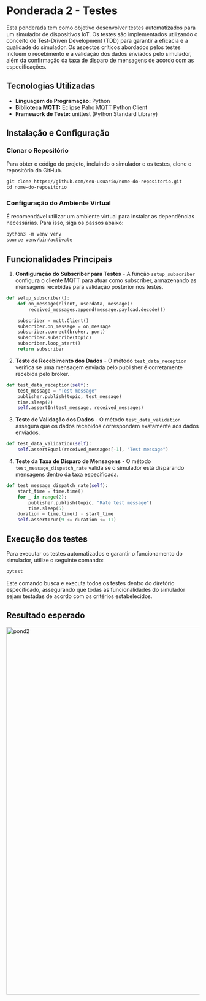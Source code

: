 # Ponderada 2 - Testes

Esta ponderada tem como objetivo desenvolver testes automatizados para um simulador de dispositivos IoT. Os testes são implementados utilizando o conceito de Test-Driven Development (TDD) para garantir a eficácia e a qualidade do simulador. Os aspectos críticos abordados pelos testes incluem o recebimento e a validação dos dados enviados pelo simulador, além da confirmação da taxa de disparo de mensagens de acordo com as especificações.

## Tecnologias Utilizadas

- **Linguagem de Programação:** Python
- **Biblioteca MQTT:** Eclipse Paho MQTT Python Client
- **Framework de Teste:** unittest (Python Standard Library)

## Instalação e Configuração

### Clonar o Repositório

Para obter o código do projeto, incluindo o simulador e os testes, clone o repositório do GitHub.

```markdown
git clone https://github.com/seu-usuario/nome-do-repositorio.git
cd nome-do-repositorio
```

### Configuração do Ambiente Virtual

É recomendável utilizar um ambiente virtual para instalar as dependências necessárias. Para isso, siga os passos abaixo:

```markdown
python3 -m venv venv
source venv/bin/activate
```

## Funcionalidades Principais

1. **Configuração do Subscriber para Testes** - A função `setup_subscriber` configura o cliente MQTT para atuar como subscriber, armazenando as mensagens recebidas para validação posterior nos testes.

```python
def setup_subscriber():
    def on_message(client, userdata, message):
        received_messages.append(message.payload.decode())

    subscriber = mqtt.Client()
    subscriber.on_message = on_message
    subscriber.connect(broker, port)
    subscriber.subscribe(topic)
    subscriber.loop_start()
    return subscriber
```

2. **Teste de Recebimento dos Dados** - O método `test_data_reception` verifica se uma mensagem enviada pelo publisher é corretamente recebida pelo broker.

```python
def test_data_reception(self):
    test_message = "Test message"
    publisher.publish(topic, test_message)
    time.sleep(2)
    self.assertIn(test_message, received_messages)
```

3. **Teste de Validação dos Dados** - O método `test_data_validation` assegura que os dados recebidos correspondem exatamente aos dados enviados.

```python
def test_data_validation(self):
    self.assertEqual(received_messages[-1], "Test message")
```

4. **Teste da Taxa de Disparo de Mensagens** - O método `test_message_dispatch_rate` valida se o simulador está disparando mensagens dentro da taxa especificada.

```python
def test_message_dispatch_rate(self):
    start_time = time.time()
    for _ in range(2):
        publisher.publish(topic, "Rate test message")
        time.sleep(5)
    duration = time.time() - start_time
    self.assertTrue(9 <= duration <= 11)
```

## Execução dos testes

Para executar os testes automatizados e garantir o funcionamento do simulador, utilize o seguinte comando:

```markdown
pytest
```

Este comando busca e executa todos os testes dentro do diretório especificado, assegurando que todas as funcionalidades do simulador sejam testadas de acordo com os critérios estabelecidos.

## Resultado esperado

<img width="959" alt="pond2" src="https://github.com/luizfsborges/ponderadas-m9-inteli/assets/40524905/e1a81315-eaa6-4832-a328-5b47ff27e73e">
